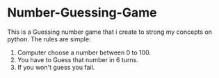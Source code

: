 # Number-Guessing-Game

This is a Guessing number game that i create to strong my concepts on python.
The rules are simple:
1. Computer choose a number between 0 to 100.
2. You have to Guess that number in 6 turns.
3. If you won't guess you fail.